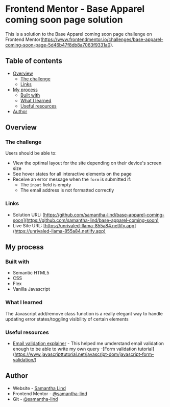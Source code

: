 # Frontend Mentor - Base Apparel coming soon page solution

This is a solution to the Base Apparel coming soon page challenge on Frontend Mentor(https://www.frontendmentor.io/challenges/base-apparel-coming-soon-page-5d46b47f8db8a7063f9331a0).

## Table of contents

- [Overview](#overview)
  - [The challenge](#the-challenge)
  - [Links](#links)
- [My process](#my-process)
  - [Built with](#built-with)
  - [What I learned](#what-i-learned)
  - [Useful resources](#useful-resources)
- [Author](#author)

## Overview

### The challenge

Users should be able to:

- View the optimal layout for the site depending on their device's screen size
- See hover states for all interactive elements on the page
- Receive an error message when the `form` is submitted if:
  - The `input` field is empty
  - The email address is not formatted correctly

### Links

- Solution URL: [https://github.com/samantha-lind/base-apparel-coming-soon](https://github.com/samantha-lind/base-apparel-coming-soon)
- Live Site URL: [https://unrivaled-llama-855a84.netlify.app](https://unrivaled-llama-855a84.netlify.app)

## My process

### Built with

- Semantic HTML5
- CSS
- Flex
- Vanilla Javascript

### What I learned

The Javascript add/remove class function is a really elegant way to handle updating error states/toggling visibility of certain elements


### Useful resources

- [Email validation explainer](https://ui.dev/validate-email-address-javascript) - This helped me umderstand email validation enough to be able to write my own query 
-[Form validation tutorial] (https://www.javascripttutorial.net/javascript-dom/javascript-form-validation/)


## Author

- Website - [Samantha Lind](https://www.samanthalind.net)
- Frontend Mentor - [@samantha-lind](https://www.frontendmentor.io/profile/samantha-lind)
- Git - [@samantha-lind](https://github.com/samantha-lind)

